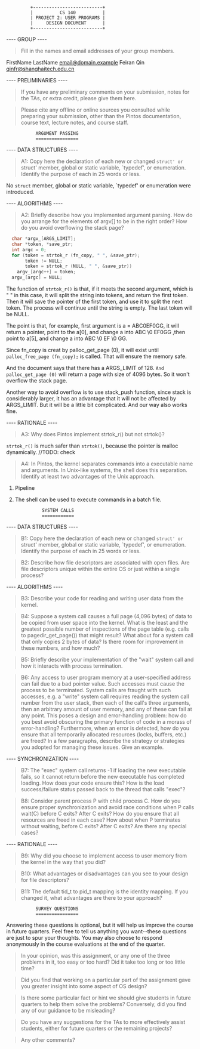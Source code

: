              +--------------------------+
             |          CS 140          |
             | PROJECT 2: USER PROGRAMS |
             |     DESIGN DOCUMENT      |
             +--------------------------+

---- GROUP ----

> Fill in the names and email addresses of your group members.

FirstName LastName <email@domain.example>
Feiran Qin <qinfr@shanghaitech.edu.cn>

---- PRELIMINARIES ----

> If you have any preliminary comments on your submission, notes for the
> TAs, or extra credit, please give them here.

> Please cite any offline or online sources you consulted while
> preparing your submission, other than the Pintos documentation, course
> text, lecture notes, and course staff.

               ARGUMENT PASSING
               ================

---- DATA STRUCTURES ----

> A1: Copy here the declaration of each new or changed `struct' or
> `struct' member, global or static variable, `typedef', or
> enumeration.  Identify the purpose of each in 25 words or less.

No `struct` member, global or static variable, `typedef' or enumeration were introduced.

---- ALGORITHMS ----

> A2: Briefly describe how you implemented argument parsing.  How do
> you arrange for the elements of argv[] to be in the right order?
> How do you avoid overflowing the stack page?

```C
  char *argv_[ARGS_LIMIT];
  char *token, *save_ptr;
  int argc = 0;
  for (token = strtok_r (fn_copy, " ", &save_ptr);
       token != NULL;
       token = strtok_r (NULL, " ", &save_ptr))
    argv_[argc++] = token;
  argv_[argc] = NULL;
```

The function of `strtok_r()` is that, if it meets the second argument, which is " " in this case, it will split the string into tokens, and return the first token. Then it will save the pointer of the first token, and use it to split the next token. The process will continue until the string is empty. The last token will be NULL. 

The point is that, for example, first argument is a = ABC0EF0GG, it will return a pointer, point to the a[0], and change a into ABC \0 EF0GG ,then point to a[5], and change a into ABC \0 EF \0 GG. 

Since fn_copy is creat by palloc_get_page (0), it will exist until ` palloc_free_page (fn_copy);` is called. That will ensure the memory safe.

And the document says that there has a ARGS_LIMIT of 128. `And palloc_get_page (0)` will return a page with size of 4096 bytes. So it won't overflow the stack page.

Another way to avoid overflow is to use stack_push function, since stack is considerably larger, it has an advantage that  it will not be affected by ARGS_LIMIT. But it will be a little bit complicated. And our way also works fine.

---- RATIONALE ----

> A3: Why does Pintos implement strtok_r() but not strtok()?

`strtok_r()` is much safer than `strtok()`, because the pointer is malloc dynamically. //TODO: check

> A4: In Pintos, the kernel separates commands into a executable name
> and arguments.  In Unix-like systems, the shell does this
> separation.  Identify at least two advantages of the Unix approach.

1. Pipeline
2. The shell can be used to execute commands in a batch file.


                 SYSTEM CALLS
                 ============

---- DATA STRUCTURES ----

> B1: Copy here the declaration of each new or changed `struct' or
> `struct' member, global or static variable, `typedef', or
> enumeration.  Identify the purpose of each in 25 words or less.

> B2: Describe how file descriptors are associated with open files.
> Are file descriptors unique within the entire OS or just within a
> single process?

---- ALGORITHMS ----

> B3: Describe your code for reading and writing user data from the
> kernel.

> B4: Suppose a system call causes a full page (4,096 bytes) of data
> to be copied from user space into the kernel.  What is the least
> and the greatest possible number of inspections of the page table
> (e.g. calls to pagedir_get_page()) that might result?  What about
> for a system call that only copies 2 bytes of data?  Is there room
> for improvement in these numbers, and how much?

> B5: Briefly describe your implementation of the "wait" system call
> and how it interacts with process termination.

> B6: Any access to user program memory at a user-specified address
> can fail due to a bad pointer value.  Such accesses must cause the
> process to be terminated.  System calls are fraught with such
> accesses, e.g. a "write" system call requires reading the system
> call number from the user stack, then each of the call's three
> arguments, then an arbitrary amount of user memory, and any of
> these can fail at any point.  This poses a design and
> error-handling problem: how do you best avoid obscuring the primary
> function of code in a morass of error-handling?  Furthermore, when
> an error is detected, how do you ensure that all temporarily
> allocated resources (locks, buffers, etc.) are freed?  In a few
> paragraphs, describe the strategy or strategies you adopted for
> managing these issues.  Give an example.

---- SYNCHRONIZATION ----

> B7: The "exec" system call returns -1 if loading the new executable
> fails, so it cannot return before the new executable has completed
> loading.  How does your code ensure this?  How is the load
> success/failure status passed back to the thread that calls "exec"?

> B8: Consider parent process P with child process C.  How do you
> ensure proper synchronization and avoid race conditions when P
> calls wait(C) before C exits?  After C exits?  How do you ensure
> that all resources are freed in each case?  How about when P
> terminates without waiting, before C exits?  After C exits?  Are
> there any special cases?

---- RATIONALE ----

> B9: Why did you choose to implement access to user memory from the
> kernel in the way that you did?

> B10: What advantages or disadvantages can you see to your design
> for file descriptors?

> B11: The default tid_t to pid_t mapping is the identity mapping.
> If you changed it, what advantages are there to your approach?

               SURVEY QUESTIONS
               ================

Answering these questions is optional, but it will help us improve the
course in future quarters.  Feel free to tell us anything you
want--these questions are just to spur your thoughts.  You may also
choose to respond anonymously in the course evaluations at the end of
the quarter.

> In your opinion, was this assignment, or any one of the three problems
> in it, too easy or too hard?  Did it take too long or too little time?

> Did you find that working on a particular part of the assignment gave
> you greater insight into some aspect of OS design?

> Is there some particular fact or hint we should give students in
> future quarters to help them solve the problems?  Conversely, did you
> find any of our guidance to be misleading?

> Do you have any suggestions for the TAs to more effectively assist
> students, either for future quarters or the remaining projects?

> Any other comments?
